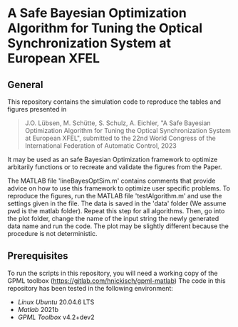 # A Safe Bayesian Optimization Algorithm for Tuning the Optical Synchronization System at European XFEL



## General

This repository contains the simulation code to reproduce the tables and figures presented in 

> J.O. Lübsen, M. Schütte, S. Schulz, A. Eichler, "A Safe Bayesian Optimization Algorithm for Tuning the Optical Synchronization System at European XFEL", submitted to the 22nd World Congress of the International Federation of Automatic Control, 2023

It may be used as an safe Bayesian Optimization framework to optimize arbitarily functions or to recreate and validate the figures from the Paper.

The MATLAB file 'lineBayesOptSim.m' contains comments that provide advice on how to use this framework to optimize user specific problems.
To reproduce the figures, run the MATLAB file 'testAlgorithm.m' and use the settings given in the file. The data is saved in the 'data' folder (We assume pwd is the matlab folder). Repeat this step for all algorithms. Then, go into the plot folder, change the name of the input string the newly generated data name and run the code. The plot may be slightly different because the procedure is not deterministic.

## Prerequisites

To run the scripts in this repository, you will need a working copy of the GPML toolbox (https://gitlab.com/hnickisch/gpml-matlab)
The code in this repository has been tested in the following environment:

* *Linux Ubuntu* 20.04.6 LTS
* *Matlab* 2021b
* *GPML Toolbox* v4.2+dev2 



